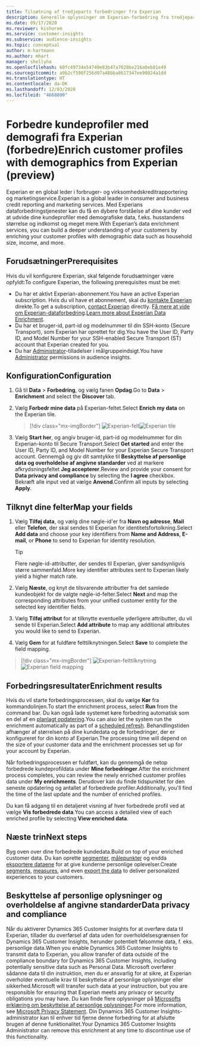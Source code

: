 ```yaml
---
title: Tilsætning af tredjeparts forbedringer fra Experian
description: Generelle oplysninger om Experian-forbedring fra tredjepart.
ms.date: 09/17/2020
ms.reviewer: kishorem
ms.service: customer-insights
ms.subservice: audience-insights
ms.topic: conceptual
author: m-hartmann
ms.author: mhart
manager: shellyha
ms.openlocfilehash: 60fc49734e54740e83b47a7028be216a0eb81e49
ms.sourcegitcommit: a9b2cf598f256d07a48bba8617347ee90024a1dd
ms.translationtype: HT
ms.contentlocale: da-DK
ms.lasthandoff: 12/03/2020
ms.locfileid: "4668800"
---
```

# <a name="enrich-customer-profiles-with-demographics-from-experian-preview"></a><span data-ttu-id="c123e-103">Forbedre kundeprofiler med demografi fra Experian (forbedre)</span><span class="sxs-lookup"><span data-stu-id="c123e-103">Enrich customer profiles with demographics from Experian (preview)</span></span>

<span data-ttu-id="c123e-104">Experian er en global leder i forbruger- og virksomhedskreditrapportering og marketingservice.</span><span class="sxs-lookup"><span data-stu-id="c123e-104">Experian is a global leader in consumer and business credit reporting and marketing services.</span></span> <span data-ttu-id="c123e-105">Med Experians dataforbedringstjenester kan du få en dybere forståelse af dine kunder ved at udvide dine kundeprofiler med demografiske data, f.eks. husstandens størrelse og indkomst og meget mere.</span><span class="sxs-lookup"><span data-stu-id="c123e-105">With Experian’s data enrichment services, you can build a deeper understanding of your customers by enriching your customer profiles with demographic data such as household size, income, and more.</span></span>

## <a name="prerequisites"></a><span data-ttu-id="c123e-106">Forudsætninger</span><span class="sxs-lookup"><span data-stu-id="c123e-106">Prerequisites</span></span>

<span data-ttu-id="c123e-107">Hvis du vil konfigurere Experian, skal følgende forudsætninger være opfyldt:</span><span class="sxs-lookup"><span data-stu-id="c123e-107">To configure Experian, the following prerequisites must be met:</span></span>

- <span data-ttu-id="c123e-108">Du har et aktivt Experian-abonnement.</span><span class="sxs-lookup"><span data-stu-id="c123e-108">You have an active Experian subscription.</span></span> <span data-ttu-id="c123e-109">Hvis du vil have et abonnement, skal du [kontakte Experian](https://www.experian.com/marketing-services/contact) direkte.</span><span class="sxs-lookup"><span data-stu-id="c123e-109">To get a subscription, [contact Experian](https://www.experian.com/marketing-services/contact) directly.</span></span> <span data-ttu-id="c123e-110">[Få mere at vide om Experian-dataforbedring](https://www.experian.com/marketing-services/microsoft?cmpid=ems_web_mci_cdppage).</span><span class="sxs-lookup"><span data-stu-id="c123e-110">[Learn more about Experian Data Enrichment](https://www.experian.com/marketing-services/microsoft?cmpid=ems_web_mci_cdppage).</span></span>
- <span data-ttu-id="c123e-111">Du har et bruger-id, part-id og modelnummer til din SSH-konto (Secure Transport), som Experian har oprettet for dig.</span><span class="sxs-lookup"><span data-stu-id="c123e-111">You have the User ID, Party ID, and Model Number for your SSH-enabled Secure Transport (ST) account that Experian created for you.</span></span>
- <span data-ttu-id="c123e-112">Du har [Administrator](permissions.md#administrator)-tilladelser i målgruppeindsigt.</span><span class="sxs-lookup"><span data-stu-id="c123e-112">You have [Administrator](permissions.md#administrator) permissions in audience insights.</span></span>

## <a name="configuration"></a><span data-ttu-id="c123e-113">Konfiguration</span><span class="sxs-lookup"><span data-stu-id="c123e-113">Configuration</span></span>

1. <span data-ttu-id="c123e-114">Gå til **Data** > **Forbedring**, og vælg fanen **Opdag**.</span><span class="sxs-lookup"><span data-stu-id="c123e-114">Go to **Data** > **Enrichment** and select the **Discover** tab.</span></span>

1. <span data-ttu-id="c123e-115">Vælg **Forbedr mine data** på Experian-feltet.</span><span class="sxs-lookup"><span data-stu-id="c123e-115">Select **Enrich my data** on the Experian tile.</span></span>

   > [!div class="mx-imgBorder"]
   > <span data-ttu-id="c123e-116">![Experian-felt](media/experian-tile.png "Experian-felt")</span><span class="sxs-lookup"><span data-stu-id="c123e-116">![Experian tile](media/experian-tile.png "Experian tile")</span></span>

1. <span data-ttu-id="c123e-117">Vælg **Start her**, og angiv bruger-id, part-id og modelnummer for din Experian-konto til Secure Transport.</span><span class="sxs-lookup"><span data-stu-id="c123e-117">Select **Get started** and enter the User ID, Party ID, and Model Number for your Experian Secure Transport account.</span></span> <span data-ttu-id="c123e-118">Gennemgå og giv dit samtykke til **Beskyttelse af personlige data og overholdelse af angivne standarder** ved at markere afkrydsningsfeltet **Jeg accepterer**.</span><span class="sxs-lookup"><span data-stu-id="c123e-118">Review and provide your consent for **Data privacy and compliance** by selecting the **I agree** checkbox.</span></span> <span data-ttu-id="c123e-119">Bekræft alle input ved at vælge **Anvend**.</span><span class="sxs-lookup"><span data-stu-id="c123e-119">Confirm all inputs by selecting **Apply**.</span></span>

## <a name="map-your-fields"></a><span data-ttu-id="c123e-120">Tilknyt dine felter</span><span class="sxs-lookup"><span data-stu-id="c123e-120">Map your fields</span></span>

1. <span data-ttu-id="c123e-121">Vælg **Tilføj data**, og vælg dine nøgle-id'er fra **Navn og adresse**, **Mail** eller **Telefon**, der skal sendes til Experian for identitetsfortolkning.</span><span class="sxs-lookup"><span data-stu-id="c123e-121">Select **Add data** and choose your key identifiers from **Name and Address**, **E-mail**, or **Phone** to send to Experian for identity resolution.</span></span>

   > [!TIP]
   > <span data-ttu-id="c123e-122">Flere nøgle-id-attributter, der sendes til Experian, giver sandsynligvis større sammenfald.</span><span class="sxs-lookup"><span data-stu-id="c123e-122">More key identifier attributes sent to Experian likely yield a higher match rate.</span></span>

1. <span data-ttu-id="c123e-123">Vælg **Næste**, og knyt de tilsvarende attributter fra det samlede kundeobjekt for de valgte nøgle-id-felter.</span><span class="sxs-lookup"><span data-stu-id="c123e-123">Select **Next** and map the corresponding attributes from your unified customer entity for the selected key identifier fields.</span></span>

1. <span data-ttu-id="c123e-124">Vælg **Tilføj attribut** for at tilknytte eventuelle yderligere attributter, du vil sende til Experian.</span><span class="sxs-lookup"><span data-stu-id="c123e-124">Select **Add attribute** to map any additional attributes you would like to send to Experian.</span></span>

1.  <span data-ttu-id="c123e-125">Vælg **Gem** for at fuldføre felttilknytningen.</span><span class="sxs-lookup"><span data-stu-id="c123e-125">Select **Save** to complete the field mapping.</span></span>

   > [!div class="mx-imgBorder"]
   > <span data-ttu-id="c123e-126">![Experian-felttilknytning](media/experian-field-mapping.png "Experian-felttilknytning")</span><span class="sxs-lookup"><span data-stu-id="c123e-126">![Experian field mapping](media/experian-field-mapping.png "Experian field mapping")</span></span>

## <a name="enrichment-results"></a><span data-ttu-id="c123e-127">Forbedringsresultater</span><span class="sxs-lookup"><span data-stu-id="c123e-127">Enrichment results</span></span>

<span data-ttu-id="c123e-128">Hvis du vil starte forbedringsprocessen, skal du vælge **Kør** fra kommandolinjen.</span><span class="sxs-lookup"><span data-stu-id="c123e-128">To start the enrichment process, select **Run** from the command bar.</span></span> <span data-ttu-id="c123e-129">Du kan også lade systemet køre forbedring automatisk som en del af en [planlagt opdatering](system.md#schedule-tab).</span><span class="sxs-lookup"><span data-stu-id="c123e-129">You can also let the system run the enrichment automatically as part of a [scheduled refresh](system.md#schedule-tab).</span></span> <span data-ttu-id="c123e-130">Behandlingstiden afhænger af størrelsen på dine kundedata og de forbedringer, der er konfigureret for din konto af Experian.</span><span class="sxs-lookup"><span data-stu-id="c123e-130">The processing time will depend on the size of your customer data and the enrichment processes set up for your account by Experian.</span></span>

<span data-ttu-id="c123e-131">Når forbedringsprocessen er fuldført, kan du gennemgå de netop forbedrede kundeprofildata under **Mine forbedringer**.</span><span class="sxs-lookup"><span data-stu-id="c123e-131">After the enrichment process completes, you can review the newly enriched customer profiles data under **My enrichments**.</span></span> <span data-ttu-id="c123e-132">Derudover kan du finde tidspunktet for den seneste opdatering og antallet af forbedrede profiler.</span><span class="sxs-lookup"><span data-stu-id="c123e-132">Additionally, you'll find the time of the last update and the number of enriched profiles.</span></span>

<span data-ttu-id="c123e-133">Du kan få adgang til en detaljeret visning af hver forbedrede profil ved at vælge **Vis forbedrede data**.</span><span class="sxs-lookup"><span data-stu-id="c123e-133">You can access a detailed view of each enriched profile by selecting **View enriched data**.</span></span>

## <a name="next-steps"></a><span data-ttu-id="c123e-134">Næste trin</span><span class="sxs-lookup"><span data-stu-id="c123e-134">Next steps</span></span>

<span data-ttu-id="c123e-135">Byg oven over dine forbedrede kundedata.</span><span class="sxs-lookup"><span data-stu-id="c123e-135">Build on top of your enriched customer data.</span></span> <span data-ttu-id="c123e-136">Du kan oprette [segmenter](segments.md), [målepunkter](measures.md) og endda [eksportere dataene](export-destinations.md) for at give kunderne personlige oplevelser.</span><span class="sxs-lookup"><span data-stu-id="c123e-136">Create [segments](segments.md), [measures](measures.md), and even [export the data](export-destinations.md) to deliver personalized experiences to your customers.</span></span>

## <a name="data-privacy-and-compliance"></a><span data-ttu-id="c123e-137">Beskyttelse af personlige oplysninger og overholdelse af angivne standarder</span><span class="sxs-lookup"><span data-stu-id="c123e-137">Data privacy and compliance</span></span>

<span data-ttu-id="c123e-138">Når du aktiverer Dynamics 365 Customer Insights for at overføre data til Experian, tillader du overførsel af data uden for overholdelsesgrænsen for Dynamics 365 Customer Insights, herunder potentielt følsomme data, f. eks. personlige data.</span><span class="sxs-lookup"><span data-stu-id="c123e-138">When you enable Dynamics 365 Customer Insights to transmit data to Experian, you allow transfer of data outside of the compliance boundary for Dynamics 365 Customer Insights, including potentially sensitive data such as Personal Data.</span></span> <span data-ttu-id="c123e-139">Microsoft overfører sådanne data til din instruktion, men du er ansvarlig for at sikre, at Experian overholder eventuelle krav til beskyttelse af personlige oplysninger eller sikkerhed.</span><span class="sxs-lookup"><span data-stu-id="c123e-139">Microsoft will transfer such data at your instruction, but you are responsible for ensuring that Experian meets any privacy or security obligations you may have.</span></span> <span data-ttu-id="c123e-140">Du kan finde flere oplysninger på [Microsofts erklæring om beskyttelse af personlige oplysninger](https://go.microsoft.com/fwlink/?linkid=396732).</span><span class="sxs-lookup"><span data-stu-id="c123e-140">For more information, see [Microsoft Privacy Statement](https://go.microsoft.com/fwlink/?linkid=396732).</span></span>
<span data-ttu-id="c123e-141">Din Dynamics 365 Customer Insights-administrator kan til enhver tid fjerne denne forbedring for at afslutte brugen af denne funktionalitet.</span><span class="sxs-lookup"><span data-stu-id="c123e-141">Your Dynamics 365 Customer Insights Administrator can remove this enrichment at any time to discontinue use of this functionality.</span></span>
